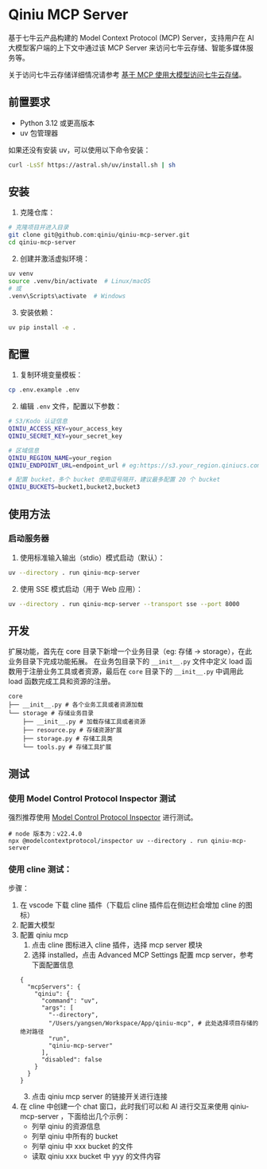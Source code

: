 # Qiniu MCP Server

基于七牛云产品构建的 Model Context Protocol (MCP) Server，支持用户在 AI 大模型客户端的上下文中通过该 MCP
Server 来访问七牛云存储、智能多媒体服务等。

关于访问七牛云存储详细情况请参考 [基于 MCP 使用大模型访问七牛云存储](https://developer.qiniu.com/kodo/12914/mcp-aimodel-kodo)。

## 前置要求

- Python 3.12 或更高版本
- uv 包管理器

如果还没有安装 uv，可以使用以下命令安装：

```bash
curl -LsSf https://astral.sh/uv/install.sh | sh
```

## 安装

1. 克隆仓库：

```bash
# 克隆项目并进入目录
git clone git@github.com:qiniu/qiniu-mcp-server.git
cd qiniu-mcp-server
```

2. 创建并激活虚拟环境：

```bash
uv venv
source .venv/bin/activate  # Linux/macOS
# 或
.venv\Scripts\activate  # Windows
```

3. 安装依赖：

```bash
uv pip install -e .
```

## 配置

1. 复制环境变量模板：

```bash
cp .env.example .env
```

2. 编辑 `.env` 文件，配置以下参数：

```bash
# S3/Kodo 认证信息
QINIU_ACCESS_KEY=your_access_key
QINIU_SECRET_KEY=your_secret_key

# 区域信息
QINIU_REGION_NAME=your_region
QINIU_ENDPOINT_URL=endpoint_url # eg:https://s3.your_region.qiniucs.com

# 配置 bucket，多个 bucket 使用逗号隔开，建议最多配置 20 个 bucket
QINIU_BUCKETS=bucket1,bucket2,bucket3
```

## 使用方法

### 启动服务器

1. 使用标准输入输出（stdio）模式启动（默认）：

```bash
uv --directory . run qiniu-mcp-server
```

2. 使用 SSE 模式启动（用于 Web 应用）：

```bash
uv --directory . run qiniu-mcp-server --transport sse --port 8000
```

## 开发

扩展功能，首先在 core 目录下新增一个业务目录（eg: 存储 -> storage），在此业务目录下完成功能拓展。
在业务包目录下的 `__init__.py` 文件中定义 load 函数用于注册业务工具或者资源，最后在 `core` 目录下的 `__init__.py`
中调用此 load 函数完成工具和资源的注册。

```shell
core
├── __init__.py # 各个业务工具或者资源加载
└── storage # 存储业务目录
    ├── __init__.py # 加载存储工具或者资源
    ├── resource.py # 存储资源扩展
    ├── storage.py # 存储工具类
    └── tools.py # 存储工具扩展
```

## 测试

### 使用 Model Control Protocol Inspector 测试

强烈推荐使用 [Model Control Protocol Inspector](https://github.com/modelcontextprotocol/inspector) 进行测试。

```shell
# node 版本为：v22.4.0
npx @modelcontextprotocol/inspector uv --directory . run qiniu-mcp-server
```

### 使用 cline 测试：

步骤：

1. 在 vscode 下载 cline 插件（下载后 cline 插件后在侧边栏会增加 cline 的图标）
2. 配置大模型
3. 配置 qiniu mcp
    1. 点击 cline 图标进入 cline 插件，选择 mcp server 模块
    2. 选择 installed，点击 Advanced MCP Settings 配置 mcp server，参考下面配置信息
   ```
   {
     "mcpServers": {
       "qiniu": {
         "command": "uv",
         "args": [
           "--directory",
           "/Users/yangsen/Workspace/App/qiniu-mcp", # 此处选择项目存储的绝对路径
           "run",
           "qiniu-mcp-server"
         ],
         "disabled": false
       }
     }
   }
   ```
    3. 点击 qiniu mcp server 的链接开关进行连接
4. 在 cline 中创建一个 chat 窗口，此时我们可以和 AI 进行交互来使用 qiniu-mcp-server ，下面给出几个示例：
    - 列举 qiniu 的资源信息
    - 列举 qiniu 中所有的 bucket
    - 列举 qiniu 中 xxx bucket 的文件
    - 读取 qiniu xxx bucket 中 yyy 的文件内容



